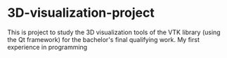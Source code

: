 # 3D-visualization-project
This is project to study the 3D visualization tools of the VTK library (using the Qt framework) for the bachelor's final qualifying work. My first experience in programming
